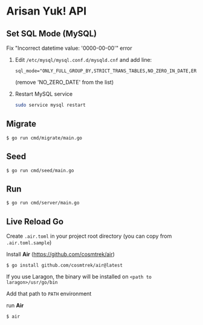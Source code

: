 # Arisan Yuk! API

## Set SQL Mode (MySQL)

Fix "Incorrect datetime value: '0000-00-00'" error

1. Edit <code>/etc/mysql/mysql.conf.d/mysqld.cnf</code> and add line:
      ```
      sql_mode="ONLY_FULL_GROUP_BY,STRICT_TRANS_TABLES,NO_ZERO_IN_DATE,ERROR_FOR_DIVISION_BY_ZERO,NO_ENGINE_SUBSTITUTION"
      ```

      (remove 'NO_ZERO_DATE' from the list)

2. Restart MySQL service
    ```bash
    sudo service mysql restart
    ```

## Migrate

```
$ go run cmd/migrate/main.go
```

## Seed

```
$ go run cmd/seed/main.go
```

## Run

```
$ go run cmd/server/main.go
```

## Live Reload Go

Create <code>.air.toml</code> in your project root directory (you can copy from <code>.air.toml.sample</code>)

Install **Air** (https://github.com/cosmtrek/air)

```
$ go install github.com/cosmtrek/air@latest
```

If you use Laragon, the binary will be installed on
<code>\<path to laragon>/usr/go/bin</code>

Add that path to <code>PATH</code> environment

run **Air**

```
$ air
```